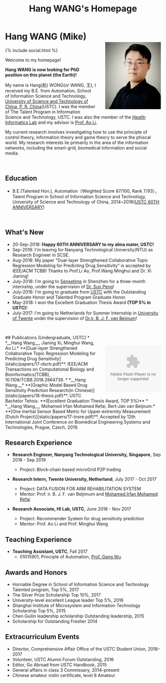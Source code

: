 ﻿---
layout: default
section: home
title: "Hang WANG's Homepage"

---
<img src="static/info/profile.jpg" class="img-thumbnail" width="180px" style="float:right; margin-left:30px; margin-top:35px; margin-bottom:10px;">

# Hang WANG (Mike)
{% include social.html %}
&nbsp;

Welcome to my homepage! 

__Hang WANG is now looking for PhD position on this planet (the Earth)!__

My name is Hang(航) WONG(or WANG, 王), I received my B.E. from Automation, School of Information Science and Technology, [University of Science and Technology of China, P. R. China](http://www.ustc.edu.cn/)(USTC). I was the member of The Talent Program in Information Science and Technology, USTC. I was also the member of the [Health Informatics Lab](http://bioinformatics.ustc.edu.cn/) and my advisor is [Prof. Ao Li](http://bioinformatics.ustc.edu.cn/teams.html).

My current research involves investigating how to use the principle of control theory, information theory and game theory to serve the phiscal world. My research interests lie primarily in the area of the information networks, including the smart-grid, biomedical information and social media. 

&nbsp;

## Education
  *  B.E.(Talented Hon.), Automation（Weighted Score 87/100, Rank 7/93），Talent Program in School of Information Science and Technology, University of Science and Technology of China, 2014~2018([USTC 60TH ANNIVERSARY](http://xq.ustc.edu.cn))

&nbsp;
## What's New
  *  20-Sep-2018: __Happy 60TH ANNIVERSARY to my alma mater, USTC!__
  *  Sep-2018: I'm leaving for Nanyang Technological University(NTU) as Research Engineer in SCSE.
  *  Aug-2018:   My paper "Dual-layer Strengthened Collaborative Topic Regression Modeling for Predicting Drug Sensitivity" is accepted by IEEE/ACM TCBB! Thanks to Prof.Li Ao, Prof.Wang Minghui and Dr. Xi Jianing!
  *  July-2018:  I'm going to [Sensetime](https://www.sensetime.com) in Shenzhen for a three-month internship, under the supervision of [Dr. Sun Peng](https://www.linkedin.com/in/sunpengsdu/)!
  *  July-2018:  I'm going to graduate from [USTC](http://www.ustc.edu.cn/) with the Outstanding Graduate Honor and Talented Program Graduate Honor.
  * May-2018:  I won the Excellent Graduation Thesis Award **(TOP 5% in USTC)**!
  * July-2017:  I'm going to Netherlands for Summer Internship in [University of Twente](https://www.utwente.nl/en/) under the supervision of [Dr.ir. B. J. F. van Beijnum](https://www.utwente.nl/en/eemcs/bss/people/staff/bert_jan_vanbeijnum/%20)!

&nbsp;
<object classid="clsid:D27CDB6E-AE6D-11cf-96B8-444553540000" 
codebase="http://download.macromedia.com/pub/shockwave/cabs/flash/swflash.cab#version=9,0,16,0" width="180px">
<param name="movie" value="static/info/motion1.swf"> 
<param name="quality" value="high"> 
<param name="play" value="true"> 
<param name="LOOP" value="true"> 
<embed src="static/info/motion1.swf" width="180px" style="float:right; margin-left:30px; margin-top:35px; margin-bottom:10px;" play="true" loop="true" quality="high" pluginspage="http://www.macromedia.com/go/getflashplayer" type="application/x-shockwave-flash"> 
</object> 
## Publications (Undergraduate, USTC)
  * *__Hang Wang__, Jianing Xi, Minghui Wang, Ao Li.* **[Dual-layer Strengthened Collaborative Topic Regression Modeling for Predicting Drug Sensitivity](static/papers/17-dsctr.pdf)**. IEEE/ACM Transactions on Computational Biology and Bioinformatics(TCBB), 10.1109/TCBB.2018.2864739.	
  * *__Hang Wang.__* **[Graphic Model Based Drug Sensitivity Prediction Research(in Chinese)](static/papers/18-thesis.pdf)**.  USTC Bachelor Tehsis. **(Excellent Graduation Thesis Award, TOP 5%)**
  * *__Hang Wang__, Mohamed Irfan Mohamed Refai, Bert-Jan van Beijnum.* **[One Inertial Sensor Based Metric for Upper-extremity Measurement (Dutch Project)](static/papers/17-tnsre.pdf)**, Accepted by 12th International Joint Conference on Biomedical Engineering Systems and Technologies,  Prague, Czech, 2019.


## Research Experience
 * **Research Engineer, Nanyang Technological University, Singapore**, Sep 2018 - Sep 2019
	* Project: Block-chain based microGrid P2P trading
	
  * **Research Intern, Twente University, Netherland**, July 2017 - Oct 2017
	* Project: DATA FUSION FOR ARM REHABILITATION SYSTEM
	* Mentor:  Prof. ir. B. J. F. van Beijnnum and [Mohamed Irfan Mohamed Refai](https://www.linkedin.com/in/mrmirfan/)

  * **Research Associate, HI Lab, USTC**, June 2016 - Nov 2017
    * Project: Recommender System for drug sensitivity prediction
    * Mentor:  Prof. Ao Li and Prof. Minghui Wang



## Teaching Experience
  * **Teaching Assistant, USTC**, Fall 2017
    * 01015901, Principle of Automation, [Prof. Gang Wu](http://iia.ustc.edu.cn/iia/?p=33).


## Awards and Honors
 * Hornable Degree in School of Information Science and Technology Talented program, Top 5%, 2017
 * The Silver Prize Scholarship Top 10%, 2017
 * University-level excellent League leader Top 5%, 2016
 * Shanghai Institute of Microsystem and Information Technology Scholarship Top 5%, 2015
 * Chen Guilin leadership scholarship Outstanding leadership, 2015
 * Scholarship for Outstanding Fresher 2014


## Extracurriculum Events
 * Director, Comprehensive Affair Office of the USTC Student Union, 2016–2017
 * Volunteer, USTC Alumni Forum Outstanding, 2016
 * Editor, Go Abroad from USTC Handbook, 2015
 * General affairs in class 3 Commissary, 2014–present
 * Chinese amateur violin certificate, level 8 Amateur
 
<script type='text/javascript' id='clustrmaps' src='//cdn.clustrmaps.com/map_v2.js?cl=ffffff&w=386&t=tt&d=E88vyhOzRJdE1JSRWCnweNEZ3UdMTAwk8U4b_DEk6cE'></script>
